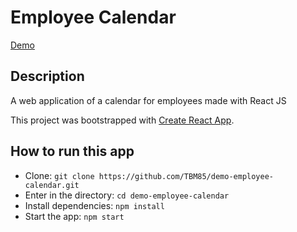 # Employee Calendar
[Demo](https://tbm85.github.io/demo-employee-calendar/)

## Description
A web application of a calendar for employees made with React JS

This project was bootstrapped with [Create React App](https://github.com/facebook/create-react-app).

## How to run this app
* Clone: `git clone https://github.com/TBM85/demo-employee-calendar.git`
* Enter in the directory: `cd demo-employee-calendar`
* Install dependencies: `npm install`
* Start the app: `npm start`